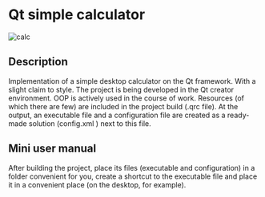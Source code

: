 # Qt simple calculator
![calc](https://github.com/ArtyomPospelov/Qt-simple-calculator/assets/44723015/199a2df5-4816-4cbe-bfa9-b022527626c1)
## Description
Implementation of a simple desktop calculator on the Qt framework. With a slight claim to style.
The project is being developed in the Qt creator environment. OOP is actively used in the course of work. Resources (of which there are few) are included in the project build (.qrc file). At the output, an executable file and a configuration file are created as a ready-made solution (config.xml ) next to this file.
## Mini user manual
After building the project, place its files (executable and configuration) in a folder convenient for you, create a shortcut to the executable file and place it in a convenient place (on the desktop, for example).
